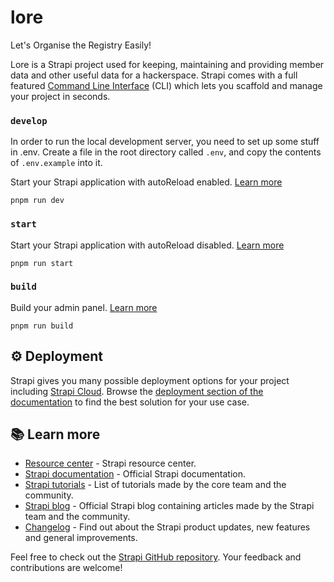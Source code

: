 # lore

Let's Organise the Registry Easily!

Lore is a Strapi project used for keeping, maintaining and providing member data and other useful data for a hackerspace. Strapi comes with a full featured [Command Line Interface](https://docs.strapi.io/dev-docs/cli) (CLI) which lets you scaffold and manage your project in seconds.

### `develop`

In order to run the local development server, you need to set up some stuff in .env.
Create a file in the root directory called `.env`, and copy the contents of `.env.example` into it.

Start your Strapi application with autoReload enabled. [Learn more](https://docs.strapi.io/dev-docs/cli#strapi-develop)

```
pnpm run dev
```

### `start`

Start your Strapi application with autoReload disabled. [Learn more](https://docs.strapi.io/dev-docs/cli#strapi-start)

```
pnpm run start
```

### `build`

Build your admin panel. [Learn more](https://docs.strapi.io/dev-docs/cli#strapi-build)

```
pnpm run build
```

## ⚙️ Deployment

Strapi gives you many possible deployment options for your project including [Strapi Cloud](https://cloud.strapi.io). Browse the [deployment section of the documentation](https://docs.strapi.io/dev-docs/deployment) to find the best solution for your use case.

## 📚 Learn more

- [Resource center](https://strapi.io/resource-center) - Strapi resource center.
- [Strapi documentation](https://docs.strapi.io) - Official Strapi documentation.
- [Strapi tutorials](https://strapi.io/tutorials) - List of tutorials made by the core team and the community.
- [Strapi blog](https://strapi.io/blog) - Official Strapi blog containing articles made by the Strapi team and the community.
- [Changelog](https://strapi.io/changelog) - Find out about the Strapi product updates, new features and general improvements.

Feel free to check out the [Strapi GitHub repository](https://github.com/strapi/strapi). Your feedback and contributions are welcome!

